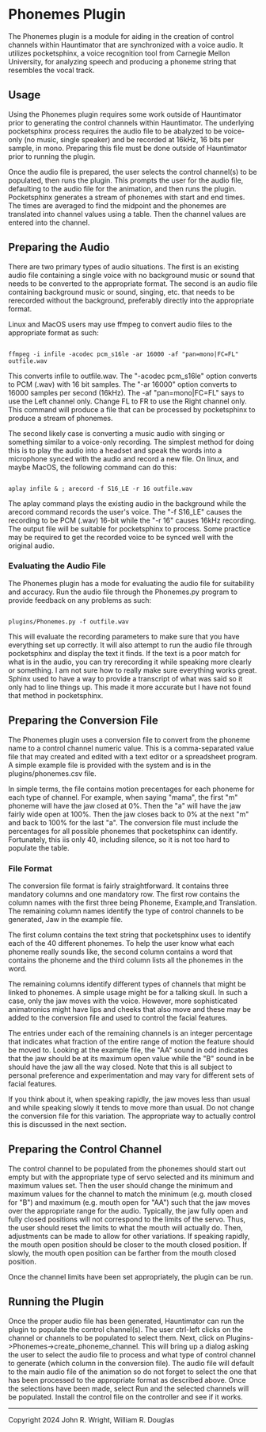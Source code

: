 <!-- john Wed Aug  2 17:01:44 PDT 2024  -->
<a name="top">
&nbsp;
</a>

# Phonemes Plugin

The Phonemes plugin is a module for aiding in the creation of control
channels within Hauntimator that are synchronized with a voice audio.
It utilizes pocketsphinx, a voice recognition tool from Carnegie
Mellon University, for analyzing speech and producing a phoneme
string that resembles the vocal track.

## Usage

Using the Phonemes plugin requires some work outside of Hauntimator
prior to generating the control channels within Hauntimator.  The
underlying pocketsphinx process requires the audio file to be
abalyzed to be voice-only (no music, single speaker) and be recorded
at 16kHz, 16 bits per sample, in mono.  Preparing this file must be
done outside of Hauntimator prior to running the plugin.

Once the audio file is prepared, the user selects the control channel(s)
to be populated, then runs the plugin.  This prompts the user for
the audio file, defaulting to the audio file for the animation, and
then runs the plugin.  Pocketsphinx generates a stream of phonemes with
start and end times.  The times are averaged to find the midpoint and
the phonemes are translated into channel values using a table.  Then
the channel values are entered into the channel.

## Preparing the Audio

There are two primary types of audio situations.  The first is an
existing audio file containing a single voice with no background music
or sound that needs to be converted to the appropriate format.  The
second is an audio file containing background music or sound, singing,
etc. that needs to be rerecorded without the background, preferably
directly into the appropriate format.

Linux and MacOS users may use ffmpeg to convert audio files to the
appropriate format as such:

```

ffmpeg -i infile -acodec pcm_s16le -ar 16000 -af "pan=mono|FC=FL" outfile.wav
```
This converts infile to outfile.wav.  The "-acodec pcm_s16le" option
converts to PCM (.wav) with 16 bit samples.  The "-ar 16000" option
converts to 16000 samples per second (16kHz).  The -af "pan=mono|FC=FL"
says to use the Left channel only.  Change FL to FR to use the Right
channel only.  This command will produce a file that can be processed
by pocketsphinx to produce a stream of phonemes.

The second likely case is converting a music audio with singing or
something similar to a voice-only recording.  The simplest method for
doing this is to play the audio into a headset and speak the words
into a microphone synced with the audio and record a new file.  On
linux, and maybe MacOS, the following command can do this:

```

aplay infile & ; arecord -f S16_LE -r 16 outfile.wav
```
The aplay command plays the existing audio in the background while the
arecord command records the user's voice.  The "-f S16_LE" causes the
recording to be PCM (.wav) 16-bit while the "-r 16" causes 16kHz
recording.  The output file will be suitable for pocketsphinx to 
process.  Some practice may be required to get the recorded voice to
be synced well with the original audio.

### Evaluating the Audio File

The Phonemes plugin has a mode for evaluating the audio file for
suitability and accuracy.  Run the audio file through the Phonemes.py
program to provide feedback on any problems as such:

```

plugins/Phonemes.py -f outfile.wav
```
This will evaluate the recording parameters to make sure that you have everything
set up correctly.  It will also attempt to run the audio file through
pocketsphinx and display the text it finds.
If the text is a poor match for what is in the audio, you can try
rerecording it while speaking more clearly or something.  I am not sure how
to really make sure everything works great.  Sphinx used to have a way to
provide a transcript of what was said so it only had to line things up.
This made it more accurate but I have not found that method in pocketsphinx.

## Preparing the Conversion File

The Phonemes plugin uses a conversion file to convert from the phoneme
name to a control channel numeric value.  This is a comma-separated value
file that may created and edited with a text editor or a spreadsheet
program.  A simple example file is provided with the system and is in
the plugins/phonemes.csv file.

In simple terms, the file contains motion precentages for each phoneme
for each type of channel.  For example, when saying "mama", the first
"m" phoneme will have the jaw closed at 0%.  Then the "a" will have the
jaw fairly wide open at 100%.  Then the jaw closes back to 0% at the
next "m" and back to 100% for the last "a".  The conversion file must
include the percentages for all possible phonemes that pocketsphinx
can identify.  Fortunately, this iis only 40, including silence, so it is
not too hard to populate the table.

### File Format

The conversion file format is fairly straightforward.  It contains three
mandatory columns and one mandatory row.  The first row contains the
column names with the first three being Phoneme, Example,and Translation.
The remaining column names identify the type of control channels to be
generated, Jaw in the example file.

The first column contains the text string that pocketsphinx uses to
identify each of the 40 different phonemes.  To help the user know what
each phoneme really sounds like, the second column contains a word that
contains the phoneme and the third column lists all the phonemes in the
word.

The remaining columns identify different types of channels that might be
linked to phonemes.  A simple usage might be for a talking skull.  In
such a case, only the jaw moves with the voice.  However, more sophisticated
animatronics might have lips and cheeks that also move and these may be
added to the conversion file and used to control the facial features.

The entries under each of the remaining channels is an integer percentage
that indicates what fraction of the entire range of motion the feature
should be moved to.  Looking at the example file, the "AA" sound in odd
indicates that the jaw should be at its maximum open value while the "B"
sound in be should have the jaw all the way closed.  Note that this is
all subject to personal preference and experimentation and may vary for
different sets of facial features.

If you think about it, when speaking rapidly, the jaw moves less than
usual and while speaking slowly it tends to move more than usual.  Do not
change the conversion file for this variation.  The appropriate way to
actually control this is discussed in the next section.

## Preparing the Control Channel

The control channel to be populated from the phonemes should start out
empty but with the appropriate type of servo selected and its minimum
and maximum values set.  Then the user should change the minimum and maximum
values for the channel to match the minimum (e.g. mouth closed for "B") and
maximum (e.g. mouth open for "AA") such that the jaw moves over the
appropriate range for the audio.  Typically, the jaw fully open and fully
closed positions will not correspond to the limits of the servo.  Thus, the
user should reset the limits to what the mouth will actually do.  Then,
adjustments can be made to allow for other variations.
If speaking rapidly, the mouth open
position should be closer to the mouth closed position.  If slowly, the
mouth open position can be farther from the mouth closed position.

Once the channel limits have been set appropriately, the plugin can be run.

## Running the Plugin

Once the proper audio file has been generated, Hauntimator can run the
plugin to populate the control channel(s).  The user ctrl-left clicks on
the channel or channels to be populated to select them.  Next, click on
Plugins->Phonemes->create_phoneme_channel.  This will bring up a dialog
asking the user to select the audio file to process and what type of
control channel to generate (which column in the conversion file).  The
audio file will default to the main audio file of the animation so do not
forget to select the one that has been processed to the appropriate format
as described above.
Once the selections have been made, select Run and the selected channels will be
populated.  Install the control file on the controller and see if it works.

***

Copyright 2024 John R. Wright, William R. Douglas
